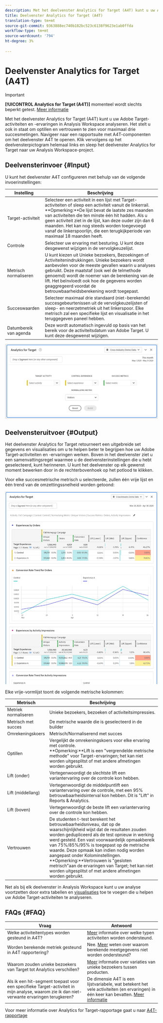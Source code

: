 ```yaml
---
description: Met het deelvenster Analytics for Target (A4T) kunt u uw Adobe Target-activiteiten en -ervaringen in Analysis Workspace analyseren.
title: Deelvenster Analytics for Target (A4T)
translation-type: tm+mt
source-git-commit: 9363888ec740b182bc523c6138f9623e1ab0ffda
workflow-type: tm+mt
source-wordcount: '794'
ht-degree: 3%

---
```



# Deelvenster Analytics for Target (A4T)

>[!IMPORTANT]
>
>**[!UICONTROL Analytics for Target (A4T)]** momenteel wordt slechts beperkt getest. [Meer informatie](https://docs.adobe.com/content/help/nl-NL/analytics/landing/an-releases.html)

Met het deelvenster Analytics for Target (A4T) kunt u uw Adobe Target-activiteiten en -ervaringen in Analysis Workspace analyseren. Het stelt u ook in staat om optillen en vertrouwen te zien voor maximaal drie succesmetingen. Navigeer naar een rapportsuite met A4T-componenten om het deelvenster A4T te openen. Klik vervolgens op het deelvensterpictogram helemaal links en sleep het deelvenster Analytics for Target naar uw Analysis Workspace-project.

## Deelvensterinvoer {#Input}

U kunt het deelvenster A4T configureren met behulp van de volgende invoerinstellingen:

| Instelling | Beschrijving |
|---|---|
| Target-activiteit | Selecteer een activiteit in een lijst met Target-activiteiten of sleep een activiteit vanuit de linkerrail.<br>**Opmerking:**De lijst bevat de laatste zes maanden van activiteiten die ten minste één hit hadden. Als u geen activiteit ziet in de lijst, kan deze ouder zijn dan 6 maanden. Het kan nog steeds worden toegevoegd vanaf de linkerspoorlijn, die een terugkijkperiode van maximaal 18 maanden heeft. |
| Controle | Selecteer uw ervaring met besturing. U kunt deze desgewenst wijzigen in de vervolgkeuzelijst. |
| Metrisch normaliseren | U kunt kiezen uit Unieke bezoekers, Bezoekingen of Activiteitenindrukkingen. Unieke bezoekers wordt aanbevolen voor de meeste gevallen waarin u analyses gebruikt. Deze maatstaf (ook wel de telmethode genoemd) wordt de noemer van de berekening van de lift. Het beïnvloedt ook hoe de gegevens worden geaggregeerd voordat de betrouwbaarheidsberekening wordt toegepast. |
| Succeswaarden | Selecteer maximaal drie standaard (niet-berekende) succesgebeurtenissen uit de vervolgkeuzelijsten of sleep- en neerzetmetriek uit het linkerspoor. Elke metrisch zal een specifieke lijst en visualisatie in het teruggegeven paneel hebben. |
| Datumbereik van agenda | Deze wordt automatisch ingevuld op basis van het bereik voor de activiteitsdatum van Adobe Target. U kunt deze desgewenst wijzigen. |

![Deelvensterbouwer](assets/a4t-panel-builder.png)

## Deelvensteruitvoer {#Output}

Het deelvenster Analytics for Target retourneert een uitgebreide set gegevens en visualisaties om u te helpen beter te begrijpen hoe uw Adobe Target-activiteiten en -ervaringen werken. Boven in het deelvenster ziet u een samenvattingsregel waarmee u de deelvensterinstellingen die u hebt geselecteerd, kunt herinneren. U kunt het deelvenster op elk gewenst moment bewerken door in de rechterbovenhoek op het potlood te klikken.

Voor elke succesmetrische metrisch u selecteerde, zullen één vrije lijst en één trend van de omzettingssnelheid worden getoond:

![Gerenderd](assets/a4t-rendered.png)


Elke vrije-vormlijst toont de volgende metrische kolommen:

| Metrisch | Beschrijving |
|---|---|
| Metriek normaliseren | Unieke bezoekers, bezoeken of activiteitsimpressies. |
| Metrisch met succes | De metrische waarde die is geselecteerd in de builder |
| Omrekeningskoers | Metrisch/Normaliserend met succes |
| Optillen | Vergelijkt de omrekeningskoers voor elke ervaring met controle.<br>**Opmerking:**Lift is een &quot;vergrendelde metrische methode&quot; voor Target-ervaringen; het kan niet worden uitgesplitst of met andere afmetingen worden gebruikt. |
| Lift (onder) | Vertegenwoordigt de slechtste lift een variantervaring over de controle kon hebben. |
| Lift (middellang) | Vertegenwoordigt de middelpuntlift een variantervaring over de controle, met een 95% betrouwbaarheidsinterval kon hebben. Dit is &quot;Lift&quot; in Reports &amp; Analytics. |
| Lift (boven) | Vertegenwoordigt de beste lift een variantervaring over de controle kon hebben. |
| Vertrouwen | De studenten t-test berekent het betrouwbaarheidsniveau, dat op de waarschijnlijkheid wijst dat de resultaten zouden worden gedupliceerd als de test opnieuw in werking werd gesteld. Een vast voorwaardelijk opmaakbereik van 75%/85%/95% is toegepast op de metrische waarde. Deze opmaak kan indien nodig worden aangepast onder Kolominstellingen. <br>**Opmerking:**Vertrouwen is &quot;gesloten metrisch&quot;aan de ervaringen van Target; het kan niet worden uitgesplitst of met andere afmetingen worden gebruikt. |

Net als bij elk deelvenster in Analysis Workspace kunt u uw analyse voortzetten door extra tabellen en [visualisaties](https://docs.adobe.com/content/help/en/analytics/analyze/analysis-workspace/visualizations/freeform-analysis-visualizations.html) toe te voegen die u helpen uw Adobe Target-activiteiten te analyseren.

## FAQs {#FAQ}

| Vraag | Antwoord |
|---|---|
| Welke activiteitentypes worden gesteund in A4T? | [Meer](https://docs.adobe.com/content/help/en/target/using/integrate/a4t/a4t-faq/a4t-faq-activity-setup.html) informatie over welke typen activiteiten worden ondersteund. |
| Worden berekende metriek gesteund in A4T rapportering? | Nee. [Meer](https://docs.adobe.com/content/help/en/target/using/integrate/a4t/a4t-faq/a4t-faq-lift-and-confidence.html) weten over waarom berekende meetgegevens niet worden ondersteund? |
| Waarom zouden unieke bezoekers van Target tot Analytics verschillen? | [Meer](https://docs.adobe.com/content/help/en/target/using/integrate/a4t/a4t-faq/a4t-faq-viewing-reports.html) informatie over variaties van unieke bezoekers tussen producten. |
| Als ik een hit-segment toepast voor een specifieke Target-activiteit in mijn analyse, waarom zie ik dan niet-verwante ervaringen terugkeren? | De dimensie A4T is een lijstvariabele, wat betekent het vele activiteiten (en ervaringen) in één keer kan bevatten. [Meer informatie](https://docs.adobe.com/content/help/en/target/using/integrate/a4t/a4t-faq/a4t-faq-viewing-reports.html) |

Voor meer informatie over Analytics for Target-rapportage gaat u naar [A4T-rapportage](https://docs.adobe.com/content/help/en/target/using/integrate/a4t/reporting.html)

